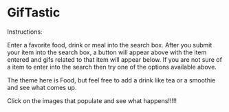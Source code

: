 # GifTastic

Instructions:

Enter a favorite food, drink or meal into the search box. After you submit your item into the search box, a button will appear above with the item entered and gifs related to that item will appear below. If you are not sure of a item to enter into the search then try one of the options available above.

The theme here is Food, but feel free to add a drink like tea or a smoothie and see what comes up.

Click on the images that populate and see what happens!!!!!